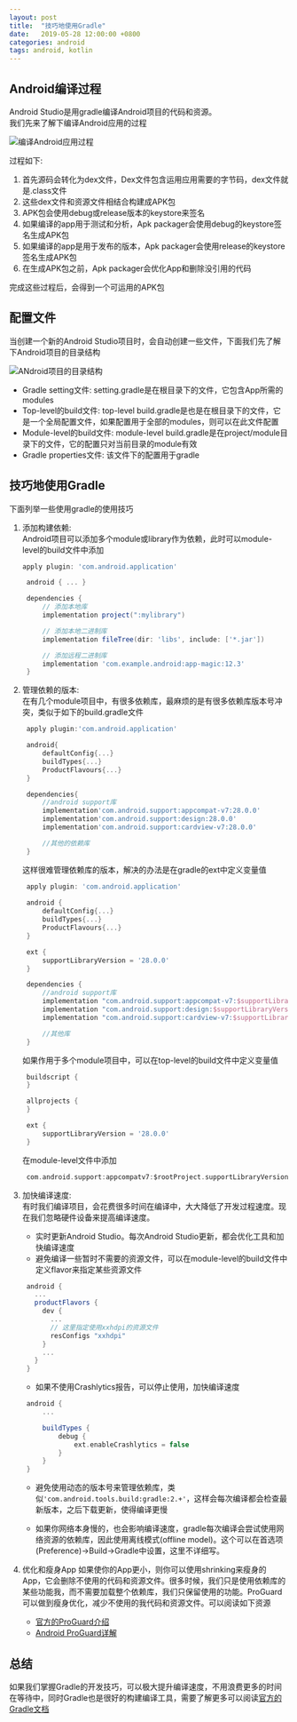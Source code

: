 ```yaml
---
layout: post
title:  "技巧地使用Gradle"
date:   2019-05-28 12:00:00 +0800
categories: android
tags: android, kotlin
---
```

## Android编译过程

Android Studio是用gradle编译Android项目的代码和资源。  
我们先来了解下编译Android应用的过程

![编译Android应用过程](/images/gradle-tips-tricks-build-process-image.png)

过程如下:

1. 首先源码会转化为dex文件，Dex文件包含运用应用需要的字节码，dex文件就是.class文件
2. 这些dex文件和资源文件相结合构建成APK包
3. APK包会使用debug或release版本的keystore来签名
4. 如果编译的app用于测试和分析，Apk packager会使用debug的keystore签名生成APK包
5. 如果编译的app是用于发布的版本，Apk packager会使用release的keystore签名生成APK包
6. 在生成APK包之前，Apk packager会优化App和删除没引用的代码

完成这些过程后，会得到一个可运用的APK包

## 配置文件

当创建一个新的Android Studio项目时，会自动创建一些文件，下面我们先了解下Android项目的目录结构

![ANdroid项目的目录结构](/images/gradle-tips-tricks-project-structure-image.png)

* Gradle setting文件: setting.gradle是在根目录下的文件，它包含App所需的modules
* Top-level的build文件: top-level build.gradle是也是在根目录下的文件，它是一个全局配置文件，如果配置用于全部的modules，则可以在此文件配置
* Module-level的build文件: module-level build.gradle是在project/module目录下的文件，它的配置只对当前目录的module有效
* Gradle properties文件: 该文件下的配置用于gradle

## 技巧地使用Gradle

下面列举一些使用gradle的使用技巧

1. 添加构建依赖:  
   Android项目可以添加多个module或library作为依赖，此时可以module-level的build文件中添加

   ```gradle
   apply plugin: 'com.android.application'

    android { ... }

    dependencies {
        // 添加本地库
        implementation project(":mylibrary")

        // 添加本地二进制库
        implementation fileTree(dir: 'libs', include: ['*.jar'])

        // 添加远程二进制库
        implementation 'com.example.android:app-magic:12.3'
    }
   ```

2. 管理依赖的版本:  
   在有几个module项目中，有很多依赖库，最麻烦的是有很多依赖库版本号冲突，类似于如下的build.gradle文件

   ```gradle
    apply plugin:'com.android.application'

    android{
        defaultConfig{...}
        buildTypes{...}
        ProductFlavours{...}
    }

    dependencies{
        //android support库
        implementation'com.android.support:appcompat-v7:28.0.0'
        implementation'com.android.support:design:28.0.0'
        implementation'com.android.support:cardview-v7:28.0.0' 

        //其他的依赖库
    }
   ```

   这样很难管理依赖库的版本，解决的办法是在gradle的ext中定义变量值

   ```gradle
    apply plugin: 'com.android.application'
            
    android {
        defaultConfig{...}
        buildTypes{...}
        ProductFlavours{...}
    }

    ext {
        supportLibraryVersion = '28.0.0'
    }

    dependencies {
        //android support库
        implementation "com.android.support:appcompat-v7:$supportLibraryVersion"
        implementation "com.android.support:design:$supportLibraryVersion"
        implementation "com.android.support:cardview-v7:$supportLibraryVersion"

        //其他库
    }
   ```

   如果作用于多个module项目中，可以在top-level的build文件中定义变量值

   ```gradle
    buildscript {
    }

    allprojects {
    }

    ext {
        supportLibraryVersion = '28.0.0'
    }
   ```

   在module-level文件中添加

   ```gradle
    com.android.support:appcompatv7:$rootProject.supportLibraryVersion
   ```

3. 加快编译速度:  
   有时我们编译项目，会花费很多时间在编译中，大大降低了开发过程速度。现在我们忽略硬件设备来提高编译速度。

   * 实时更新Android Studio。每次Android Studio更新，都会优化工具和加快编译速度
   * 避免编译一些暂时不需要的资源文件，可以在module-level的build文件中定义flavor来指定某些资源文件

   ```gradle
    android {
      ...
      productFlavors {
        dev {
          ...
          // 这里指定使用xxhdpi的资源文件
          resConfigs "xxhdpi"
        }
        ...
      }
    }
   ```

   * 如果不使用Crashlytics报告，可以停止使用，加快编译速度

   ```gradle
    android {
        ...

        buildTypes {
            debug {
                ext.enableCrashlytics = false
            }
        }
    }
   ```

   * 避免使用动态的版本号来管理依赖库，类似`'com.android.tools.build:gradle:2.+'`，这样会每次编译都会检查最新版本，之后下载更新，使得编译更慢

   * 如果你网络本身慢的，也会影响编译速度，gradle每次编译会尝试使用网络资源的依赖库，因此使用离线模式(offline model)。这个可以在首选项(Preference)->Build->Gradle中设置，这里不详细写。

4. 优化和瘦身App
   如果使你的App更小，则你可以使用shrinking来瘦身的App，它会删除不使用的代码和资源文件。很多时候，我们只是使用依赖库的某些功能我，而不需要加载整个依赖库，我们只保留使用的功能。ProGuard可以做到瘦身优化，减少不使用的我代码和资源文件。可以阅读如下资源
   * [官方的ProGuard介绍](https://developer.android.com/studio/build/shrink-code)
   * [Android ProGuard详解](https://www.cnblogs.com/cr330326/p/5534915.html)

## 总结
如果我们掌握Gradle的开发技巧，可以极大提升编译速度，不用浪费更多的时间在等待中，同时Gradle也是很好的构建编译工具，需要了解更多可以阅读[官方的Gradle文档](https://developer.android.com/studio/build)